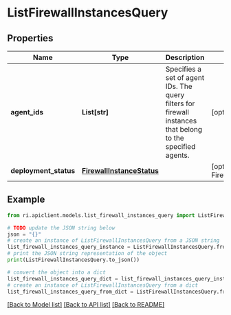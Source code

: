 # ListFirewallInstancesQuery


## Properties

Name | Type | Description | Notes
------------ | ------------- | ------------- | -------------
**agent_ids** | **List[str]** | Specifies a set of agent IDs. The query filters for firewall instances that belong to the specified agents. | [optional] 
**deployment_status** | [**FirewallInstanceStatus**](FirewallInstanceStatus.md) |  | [optional] [default to FirewallInstanceStatus.UNSPECIFIED]

## Example

```python
from ri.apiclient.models.list_firewall_instances_query import ListFirewallInstancesQuery

# TODO update the JSON string below
json = "{}"
# create an instance of ListFirewallInstancesQuery from a JSON string
list_firewall_instances_query_instance = ListFirewallInstancesQuery.from_json(json)
# print the JSON string representation of the object
print(ListFirewallInstancesQuery.to_json())

# convert the object into a dict
list_firewall_instances_query_dict = list_firewall_instances_query_instance.to_dict()
# create an instance of ListFirewallInstancesQuery from a dict
list_firewall_instances_query_from_dict = ListFirewallInstancesQuery.from_dict(list_firewall_instances_query_dict)
```
[[Back to Model list]](../README.md#documentation-for-models) [[Back to API list]](../README.md#documentation-for-api-endpoints) [[Back to README]](../README.md)

